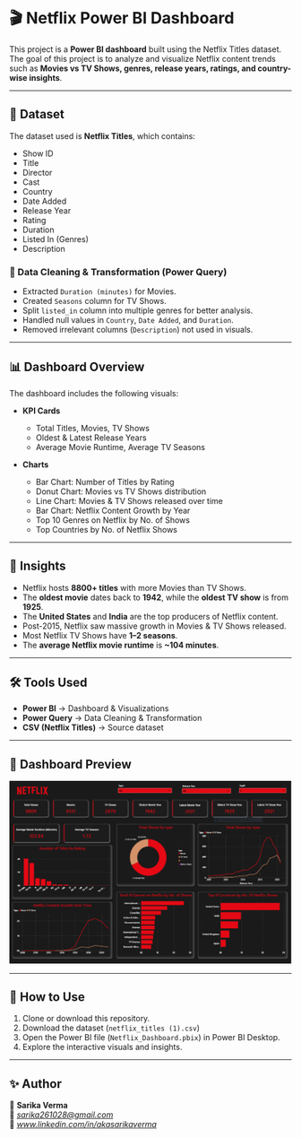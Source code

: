 # 🎬 Netflix Power BI Dashboard

This project is a **Power BI dashboard** built using the Netflix Titles dataset.  
The goal of this project is to analyze and visualize Netflix content trends such as **Movies vs TV Shows, genres, release years, ratings, and country-wise insights**.

---

## 📂 Dataset
The dataset used is **Netflix Titles**, which contains:
- Show ID  
- Title  
- Director  
- Cast  
- Country  
- Date Added  
- Release Year  
- Rating  
- Duration  
- Listed In (Genres)  
- Description  

### 🔎 Data Cleaning & Transformation (Power Query)
- Extracted `Duration (minutes)` for Movies.  
- Created `Seasons` column for TV Shows.  
- Split `listed_in` column into multiple genres for better analysis.  
- Handled null values in `Country`, `Date Added`, and `Duration`.  
- Removed irrelevant columns (`Description`) not used in visuals.  

---

## 📊 Dashboard Overview

The dashboard includes the following visuals:

- **KPI Cards**  
  - Total Titles, Movies, TV Shows  
  - Oldest & Latest Release Years  
  - Average Movie Runtime, Average TV Seasons  

- **Charts**  
  - Bar Chart: Number of Titles by Rating  
  - Donut Chart: Movies vs TV Shows distribution  
  - Line Chart: Movies & TV Shows released over time  
  - Bar Chart: Netflix Content Growth by Year  
  - Top 10 Genres on Netflix by No. of Shows  
  - Top Countries by No. of Netflix Shows  

---

## 🚀 Insights
- Netflix hosts **8800+ titles** with more Movies than TV Shows.  
- The **oldest movie** dates back to **1942**, while the **oldest TV show** is from **1925**.  
- The **United States** and **India** are the top producers of Netflix content.  
- Post-2015, Netflix saw massive growth in Movies & TV Shows released.  
- Most Netflix TV Shows have **1–2 seasons**.  
- The **average Netflix movie runtime** is **~104 minutes**.  

---

## 🛠️ Tools Used
- **Power BI** → Dashboard & Visualizations  
- **Power Query** → Data Cleaning & Transformation  
- **CSV (Netflix Titles)** → Source dataset  

---

## 📸 Dashboard Preview
![Netflix Dashboard](./netflix_dashboard_snapshot.PNG)

---

## 📌 How to Use
1. Clone or download this repository.
2. Download the dataset (`netflix_titles (1).csv`)  
3. Open the Power BI file (`Netflix_Dashboard.pbix`) in Power BI Desktop.  
4. Explore the interactive visuals and insights.  

---


## ✨ Author
👤 **Sarika Verma**  
📧 *sarika261028@gmail.com*  
🔗 *www.linkedin.com/in/akasarikaverma*
